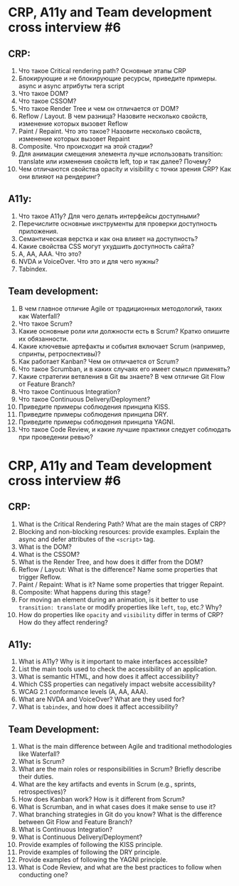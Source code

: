 # CRP, A11y and Team development cross interview #6

## CRP:
1. Что такое Critical rendering path? Основные этапы CRP
2. Блокирующие и не блокирующие ресурсы, приведите примеры. async и async атрибуты тега script
3. Что такое DOM?
4. Что такое CSSOM?
5. Что такое Render Tree и чем он отличается от DOM?
6. Reflow / Layout. В чем разница? Назовите несколько свойств, изменение которых вызовет Reflow
7. Paint / Repaint. Что это такое? Назовите несколько свойств, изменение которых вызовет Repaint
8. Composite. Что происходит на этой стадии?
9. Для анимации смещения элемента лучше использовать transition: translate или изменения свойств left, top и так далее? Почему?
10. Чем отличаются свойства opacity и visibility с точки зрения CRP? Как они влияют на рендеринг?


## A11y:
1. Что такое A11y? Для чего делать интерфейсы доступными?
2. Перечислите основные инструменты для проверки доступность приложения.
3. Cемантическая верстка и как она влияет на доступность?
4. Какие свойства CSS могут ухудшить доступность сайта?
5. A, AA, AAA. Что это?
6. NVDA и VoiceOver. Что это и для чего нужны?
7. Tabindex.


## Team development:
1. В чем главное отличие Agile от традиционных методологий, таких как Waterfall?
2. Что такое Scrum?
3. Какие основные роли или должности есть в Scrum? Кратко опишите их обязанности.
4. Какие ключевые артефакты и события включает Scrum (например, спринты, ретроспективы)?
5. Как работает Kanban? Чем он отличается от Scrum?
6. Что такое Scrumban, и в каких случаях его имеет смысл применять?
7. Какие стратегии ветвления в Git вы знаете? В чем отличие Git Flow от Feature Branch?
8. Что такое Continuous Integration?
9. Что такое Continuous Delivery/Deployment?
10. Приведите примеры соблюдения принципа KISS.
11. Приведите примеры соблюдения принципа DRY.
12. Приведите примеры соблюдения принципа YAGNI.
13. Что такое Code Review, и какие лучшие практики следует соблюдать при проведении ревью?

# CRP, A11y and Team development cross interview #6

## CRP:
1. What is the Critical Rendering Path? What are the main stages of CRP?
2. Blocking and non-blocking resources: provide examples. Explain the async and defer attributes of the `<script>` tag.
3. What is the DOM?
4. What is the CSSOM?
5. What is the Render Tree, and how does it differ from the DOM?
6. Reflow / Layout: What is the difference? Name some properties that trigger Reflow.
7. Paint / Repaint: What is it? Name some properties that trigger Repaint.
8. Composite: What happens during this stage?
9. For moving an element during an animation, is it better to use `transition: translate` or modify properties like `left`, `top`, etc.? Why?
10. How do properties like `opacity` and `visibility` differ in terms of CRP? How do they affect rendering?

## A11y:
1. What is A11y? Why is it important to make interfaces accessible?
2. List the main tools used to check the accessibility of an application.
3. What is semantic HTML, and how does it affect accessibility?
4. Which CSS properties can negatively impact website accessibility?
5. WCAG 2.1 conformance levels (A, AA, AAA).
6. What are NVDA and VoiceOver? What are they used for?
7. What is `tabindex`, and how does it affect accessibility?

## Team Development:
1. What is the main difference between Agile and traditional methodologies like Waterfall?
2. What is Scrum?
3. What are the main roles or responsibilities in Scrum? Briefly describe their duties.
4. What are the key artifacts and events in Scrum (e.g., sprints, retrospectives)?
5. How does Kanban work? How is it different from Scrum?
6. What is Scrumban, and in what cases does it make sense to use it?
7. What branching strategies in Git do you know? What is the difference between Git Flow and Feature Branch?
8. What is Continuous Integration?
9. What is Continuous Delivery/Deployment?
10. Provide examples of following the KISS principle.
11. Provide examples of following the DRY principle.
12. Provide examples of following the YAGNI principle.
13. What is Code Review, and what are the best practices to follow when conducting one?
